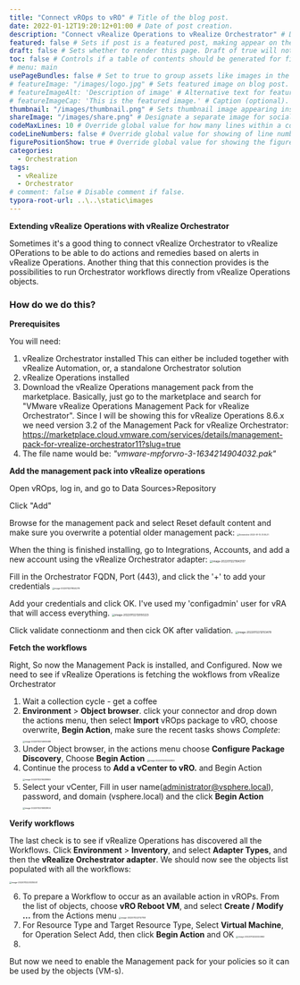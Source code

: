 ```yaml
---
title: "Connect vROps to vRO" # Title of the blog post.
date: 2022-01-12T19:20:12+01:00 # Date of post creation.
description: "Connect vRealize Operations to vRealize Orchestrator" # Description used for search engine.
featured: false # Sets if post is a featured post, making appear on the home page side bar.
draft: false # Sets whether to render this page. Draft of true will not be rendered.
toc: false # Controls if a table of contents should be generated for first-level links automatically.
# menu: main
usePageBundles: false # Set to true to group assets like images in the same folder as this post.
# featureImage: "/images/logo.jpg" # Sets featured image on blog post.
# featureImageAlt: 'Description of image' # Alternative text for featured image.
# featureImageCap: 'This is the featured image.' # Caption (optional).
thumbnail: "/images/thumbnail.png" # Sets thumbnail image appearing inside card on homepage.
shareImage: "/images/share.png" # Designate a separate image for social media sharing.
codeMaxLines: 10 # Override global value for how many lines within a code block before auto-collapsing.
codeLineNumbers: false # Override global value for showing of line numbers within code block.
figurePositionShow: true # Override global value for showing the figure label.
categories:
  - Orchestration
tags:
  - vRealize
  - Orchestrator
# comment: false # Disable comment if false.
typora-root-url: ..\..\static\images
---
```


**Extending vRealize Operations with vRealize Orchestrator**

Sometimes it's a good thing to connect vRealize Orchestrator to vRealize OPerations to be able to do actions and remedies based on alerts in vRealize Operations. Another thing that this connection provides is the possibilities to run Orchestrator workflows directly from vRealize Operations objects. 

### How do we do this?

**Prerequisites**

You will need:

1. vRealize Orchestrator installed
   This can either be included together with vRealize Automation, or, a standalone Orchestrator solution
2. vRealize Operations installed
3. Download the vRealize Operations management pack from the marketplace. Basically, just go to the marketplace and search for "VMware vRealize Operations Management Pack for vRealize Orchestrator". Since I will be showing this for vRealize Operations 8.6.x we need version 3.2 of the Management Pack for vRealize Orchestrator: https://marketplace.cloud.vmware.com/services/details/management-pack-for-vrealize-orchestrator11?slug=true
4. The file name would be: *"vmware-mpforvro-3-1634214904032.pak"* 

**Add the management pack into vRealize operations**

Open vROps, log in, and go to Data Sources>Repository

Click "Add"

Browse for the management pack and select Reset default content and make sure you overwrite a potential older management pack: <img src="/Screenshot 2022-01-12 21.05.21.jpg" alt="Screenshot 2022-01-12 21.05.21" style="zoom: 25%;" /> 

When the thing is finished installing, go to Integrations, Accounts, and add a new account using the vRealize Orchestrator adapter: <img src="/image-20220112211642107.png" alt="image-20220112211642107" style="zoom:33%;" />

Fill in the Orchestrator FQDN, Port (443), and click the '+' to add your credentials
<img src="/image-20220112211924278.png" alt="image-20220112211924278" style="zoom:25%;" />

Add your credentials and click OK. I've used my 'configadmin' user for vRA that will access everything.
<img src="/image-20220112212050223.png" alt="image-20220112212050223" style="zoom:33%;" />

Click validate connectionm and then cick OK after validation. 
<img src="/image-20220112212153479.png" alt="image-20220112212153479" style="zoom:33%;" />

**Fetch the workflows**

Right, So now the Management Pack is installed, and Configured. Now we need to see if vRealize Operations is fetching the wokflows from vRealize Orchestrator

1. Wait a collection cycle - get a coffee
2. **Environment** > **Object browser**. click your connector and drop down the actions menu, then select **Import** vROps package to vRO, choose overwrite, **Begin Action**, make sure the recent tasks shows *Complete*: 
   <img src="/image-20220112214909488.png" alt="image-20220112214909488" style="zoom:25%;" />
3. Under Object browser, in the actions menu choose **Configure Package Discovery**, Choose **Begin Action** 
   <img src="/image-20220112215322822.png" alt="image-20220112215322822" style="zoom: 25%;" />
4. Continue the process to **Add a vCenter to vRO.** and Begin Action
   <img src="/image-20220112215539969.png" alt="image-20220112215539969" style="zoom:25%;" />
5. Select your vCenter, Fill in user name(administrator@vsphere.local), password, and domain (vsphere.local) and the click **Begin Action**
   <img src="/image-20220112215833804.png" alt="image-20220112215833804" style="zoom:25%;" />

**Verify workflows** 

The last check is to see if vRealize Operations has discovered all the Workflows. Click **Environment** > **Inventory**, and select **Adapter Types**, and then the **vRealize Orchestrator adapter**. We should now see the objects list populated with all the workflows:

<img src="/image-20220112220335041.png" alt="image-20220112220335041" style="zoom:25%;" />

6. To prepare a Workflow to occur as an available action in vROPs.  From the list of objects, choose **vRO Reboot VM**, and select **Create / Modify ...** from the Actions menu
   <img src="/image-20220112221127108.png" alt="image-20220112221127108" style="zoom:25%;" />
7. For Resource Type and Target Resource Type, Select **Virtual Machine**, for Operation Select Add, then click **Begin Action** and OK
   <img src="/image-20220112222224962.png" alt="image-20220112222224962" style="zoom:25%;" />
8. 







But now we need to enable the Management pack for your policies so it can be used by the objects (VM-s). 



 

  
